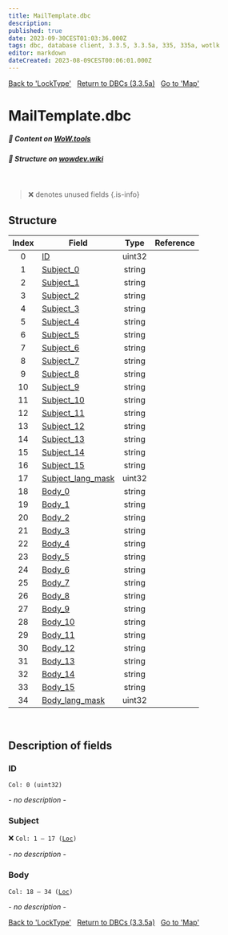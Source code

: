 ```yaml
---
title: MailTemplate.dbc
description:
published: true
date: 2023-09-30CEST01:03:36.000Z
tags: dbc, database client, 3.3.5, 3.3.5a, 335, 335a, wotlk
editor: markdown
dateCreated: 2023-08-09CEST00:06:01.000Z
---
```

<a href="https://trinitycore.info/files/DBC/335/locktype" class="mt-5 v-btn v-btn--depressed v-btn--flat v-btn--outlined theme--light v-size--default darkblue--text text--lighten-3"><span class="v-btn__content"><i aria-hidden="true" class="v-icon notranslate v-icon--left mdi mdi-arrow-left theme--light"></i><span>Back to 'LockType'</span></span></a>&nbsp;&nbsp;&nbsp;<a href="https://trinitycore.info/files/DBC/335/DBC" class="mt-5 v-btn v-btn--depressed v-btn--flat v-btn--outlined theme--light v-size--default darkblue--text text--lighten-3"><span class="v-btn__content"><i aria-hidden="true" class="v-icon notranslate v-icon--left mdi mdi-home-outline theme--light"></i><span>Return to DBCs (3.3.5a)</span></span></a>&nbsp;&nbsp;&nbsp;<a href="https://trinitycore.info/files/DBC/335/map" class="mt-5 v-btn v-btn--depressed v-btn--flat v-btn--outlined theme--light v-size--default darkblue--text text--lighten-3"><span class="v-btn__content"><span>Go to 'Map'</span><i aria-hidden="true" class="v-icon notranslate v-icon--right mdi mdi-arrow-right theme--light"></i></span></a>

# MailTemplate.dbc
##### :open_book: Content on [WoW.tools](https://wow.tools/dbc/?dbc=mailtemplate&build=3.3.5.12340)
##### :pencil: Structure on [wowdev.wiki](https://wowdev.wiki/DB/MailTemplate)
&nbsp;

> :x: denotes unused fields
{.is-info}


## Structure

| Index | Field | Type | Reference |
| :---: | --- | :---: | --- |
| 0 | [ID](#id-alt) | uint32 |  |
| 1 | [Subject_0](#subject) | string |  |
| 2 | [Subject_1](#subject) | string |  |
| 3 | [Subject_2](#subject) | string |  |
| 4 | [Subject_3](#subject) | string |  |
| 5 | [Subject_4](#subject) | string |  |
| 6 | [Subject_5](#subject) | string |  |
| 7 | [Subject_6](#subject) | string |  |
| 8 | [Subject_7](#subject) | string |  |
| 9 | [Subject_8](#subject) | string |  |
| 10 | [Subject_9](#subject) | string |  |
| 11 | [Subject_10](#subject) | string |  |
| 12 | [Subject_11](#subject) | string |  |
| 13 | [Subject_12](#subject) | string |  |
| 14 | [Subject_13](#subject) | string |  |
| 15 | [Subject_14](#subject) | string |  |
| 16 | [Subject_15](#subject) | string |  |
| 17 | [Subject_lang_mask](#subject) | uint32 |  |
| 18 | [Body_0](#body) | string |  |
| 19 | [Body_1](#body) | string |  |
| 20 | [Body_2](#body) | string |  |
| 21 | [Body_3](#body) | string |  |
| 22 | [Body_4](#body) | string |  |
| 23 | [Body_5](#body) | string |  |
| 24 | [Body_6](#body) | string |  |
| 25 | [Body_7](#body) | string |  |
| 26 | [Body_8](#body) | string |  |
| 27 | [Body_9](#body) | string |  |
| 28 | [Body_10](#body) | string |  |
| 29 | [Body_11](#body) | string |  |
| 30 | [Body_12](#body) | string |  |
| 31 | [Body_13](#body) | string |  |
| 32 | [Body_14](#body) | string |  |
| 33 | [Body_15](#body) | string |  |
| 34 | [Body_lang_mask](#body) | uint32 |  |
&nbsp;
## Description of fields

### ID <!-- {#id-alt} -->
<code>Col: 0 (uint32)</code>

*- no description -*
&nbsp;

### Subject
:x: <code>Col: 1 &ndash; 17 ([Loc](/how-to/localization))</code>

*- no description -*
&nbsp;

### Body
<code>Col: 18 &ndash; 34 ([Loc](/how-to/localization))</code>

*- no description -*
&nbsp;

<a href="https://trinitycore.info/files/DBC/335/locktype" class="mt-5 v-btn v-btn--depressed v-btn--flat v-btn--outlined theme--light v-size--default darkblue--text text--lighten-3"><span class="v-btn__content"><i aria-hidden="true" class="v-icon notranslate v-icon--left mdi mdi-arrow-left theme--light"></i><span>Back to 'LockType'</span></span></a>&nbsp;&nbsp;&nbsp;<a href="https://trinitycore.info/files/DBC/335/DBC" class="mt-5 v-btn v-btn--depressed v-btn--flat v-btn--outlined theme--light v-size--default darkblue--text text--lighten-3"><span class="v-btn__content"><i aria-hidden="true" class="v-icon notranslate v-icon--left mdi mdi-home-outline theme--light"></i><span>Return to DBCs (3.3.5a)</span></span></a>&nbsp;&nbsp;&nbsp;<a href="https://trinitycore.info/files/DBC/335/map" class="mt-5 v-btn v-btn--depressed v-btn--flat v-btn--outlined theme--light v-size--default darkblue--text text--lighten-3"><span class="v-btn__content"><span>Go to 'Map'</span><i aria-hidden="true" class="v-icon notranslate v-icon--right mdi mdi-arrow-right theme--light"></i></span></a>

